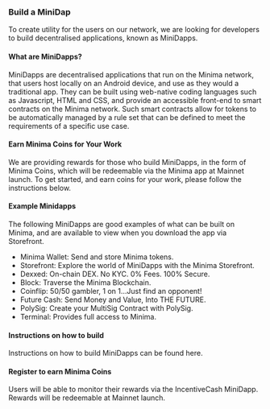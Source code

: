 ### Build a MiniDap

To create utility for the users on our network, we are looking for developers to build decentralised applications, known as MiniDapps.

#### What are MiniDapps?

MiniDapps are decentralised applications that run on the Minima network, that users host locally on an Android device, and use as they would a traditional app. They can be built using web-native coding languages such as Javascript, HTML and CSS, and provide an accessible front-end to smart contracts on the Minima network. Such smart contracts allow for tokens to be automatically managed by a rule set that can be defined to meet the requirements of a specific use case.

#### Earn Minima Coins for Your Work

We are providing rewards for those who build MiniDapps, in the form of Minima Coins, which will be redeemable via the Minima app at Mainnet launch. To get started, and earn coins for your work, please follow the instructions below.

#### Example Minidapps

The following MiniDapps are good examples of what can be built on Minima, and are available to view when you download the app via Storefront.

+ Minima Wallet: Send and store Minima tokens.
+ Storefront: Explore the world of MiniDapps with the Minima Storefront.
+ Dexxed: On-chain DEX. No KYC. 0% Fees. 100% Secure.
+ Block: Traverse the Minima Blockchain.
+ Coinflip: 50/50 gambler, 1 on 1…Just find an opponent!
+ Future Cash: Send Money and Value, Into THE FUTURE.
+ PolySig: Create your MultiSig Contract with PolySig.
+ Terminal: Provides full access to Minima.

#### Instructions on how to build

Instructions on how to build MiniDapps can be found here.

#### Register to earn Minima Coins

Users will be able to monitor their rewards via the IncentiveCash MiniDapp. Rewards will be redeemable at Mainnet launch.
